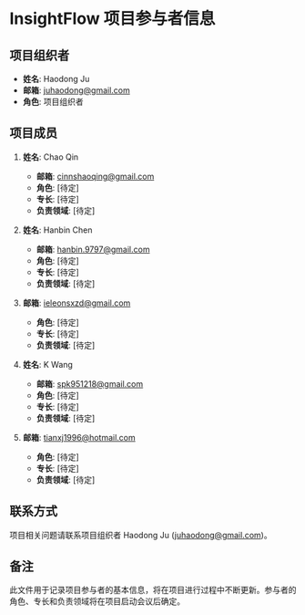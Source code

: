 # InsightFlow 项目参与者信息

## 项目组织者
- **姓名**: Haodong Ju
- **邮箱**: juhaodong@gmail.com
- **角色**: 项目组织者

## 项目成员
1. **姓名**: Chao Qin
   - **邮箱**: cinnshaoqing@gmail.com
   - **角色**: [待定]
   - **专长**: [待定]
   - **负责领域**: [待定]

2. **姓名**: Hanbin Chen
   - **邮箱**: hanbin.9797@gmail.com
   - **角色**: [待定]
   - **专长**: [待定]
   - **负责领域**: [待定]

3. **邮箱**: ieleonsxzd@gmail.com
   - **角色**: [待定]
   - **专长**: [待定]
   - **负责领域**: [待定]

4. **姓名**: K Wang
   - **邮箱**: spk951218@gmail.com
   - **角色**: [待定]
   - **专长**: [待定]
   - **负责领域**: [待定]

5. **邮箱**: tianxj1996@hotmail.com
   - **角色**: [待定]
   - **专长**: [待定]
   - **负责领域**: [待定]

## 联系方式
项目相关问题请联系项目组织者 Haodong Ju (juhaodong@gmail.com)。

## 备注
此文件用于记录项目参与者的基本信息，将在项目进行过程中不断更新。参与者的角色、专长和负责领域将在项目启动会议后确定。
